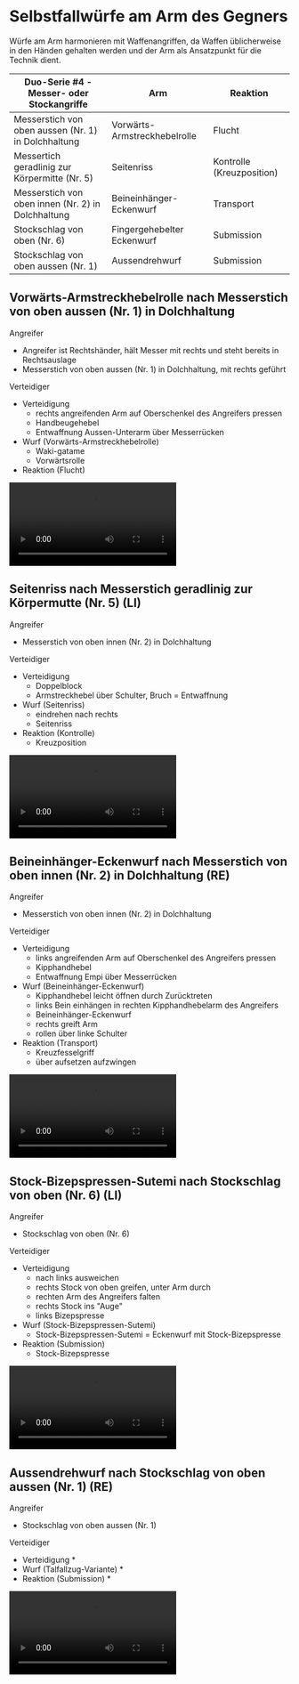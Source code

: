# Selbstfallwürfe am Arm des Gegners

Würfe am Arm harmonieren mit Waffenangriffen, da Waffen üblicherweise in den Händen gehalten werden und der Arm als Ansatzpunkt für die Technik dient.

| Duo-Serie #4 - Messer- oder Stockangriffe           | Arm                          | Reaktion                  |
|-----------------------------------------------------|------------------------------|---------------------------|
| Messerstich von oben aussen (Nr. 1) in Dolchhaltung | Vorwärts-Armstreckhebelrolle | Flucht                    |
| Messertich geradlinig zur Körpermitte (Nr. 5)       | Seitenriss                   | Kontrolle (Kreuzposition) |
| Messerstich von oben innen (Nr. 2) in Dolchhaltung  | Beineinhänger-Eckenwurf      | Transport                 |
| Stockschlag  von oben (Nr. 6)                       | Fingergehebelter Eckenwurf   | Submission                |
| Stockschlag von oben aussen (Nr. 1)                 | Aussendrehwurf               | Submission                |


## Vorwärts-Armstreckhebelrolle nach Messerstich von oben aussen (Nr. 1) in Dolchhaltung

Angreifer

* Angreifer ist Rechtshänder, hält Messer mit rechts und steht bereits in Rechtsauslage
* Messerstich von oben aussen (Nr. 1) in Dolchhaltung, mit rechts geführt

Verteidiger

* Verteidigung
    * rechts angreifenden Arm auf Oberschenkel des Angreifers pressen
    * Handbeugehebel
    * Entwaffnung Aussen-Unterarm über Messerrücken
* Wurf (Vorwärts-Armstreckhebelrolle)
    * Waki-gatame
    * Vorwärtsrolle
* Reaktion (Flucht)

<video controls="true" allowfullscreen="true">
  <source src="https://hoochicken.github.io/dan-iv/images/video/kata-03-arm-01/video.mp4" type="video/mp4">
</video>

## Seitenriss nach Messerstich geradlinig zur Körpermutte (Nr. 5) (LI)

Angreifer

* Messerstich von oben innen (Nr. 2) in Dolchhaltung

Verteidiger

* Verteidigung
    * Doppelblock
    * Armstreckhebel über Schulter, Bruch = Entwaffnung
* Wurf (Seitenriss)
    * eindrehen nach rechts
    * Seitenriss
* Reaktion (Kontrolle)
    * Kreuzposition

<video controls="true" allowfullscreen="true">
  <source src="https://hoochicken.github.io/dan-iv/images/video/kata-03-arm-02/video.mp4" type="video/mp4">
</video>

## Beineinhänger-Eckenwurf nach Messerstich von oben innen (Nr. 2) in Dolchhaltung (RE)

Angreifer

* Messerstich von oben innen (Nr. 2) in Dolchhaltung

Verteidiger

* Verteidigung
    * links angreifenden Arm auf Oberschenkel des Angreifers pressen
    * Kipphandhebel
    * Entwaffnung Empi über Messerrücken
* Wurf (Beineinhänger-Eckenwurf)
    * Kipphandhebel leicht öffnen durch Zurücktreten
    * links Bein einhängen in rechten Kipphandhebelarm des Angreifers
    * Beineinhänger-Eckenwurf
    * rechts greift Arm
    * rollen über linke Schulter
* Reaktion (Transport)
    * Kreuzfesselgriff
    * über aufsetzen aufzwingen

<video controls="true" allowfullscreen="true">
  <source src="https://hoochicken.github.io/dan-iv/images/video/kata-03-arm-03/video.mp4" type="video/mp4">
</video>

## Stock-Bizepspressen-Sutemi nach Stockschlag von oben (Nr. 6) (LI)

Angreifer

* Stockschlag von oben (Nr. 6)

Verteidiger

* Verteidigung
    * nach links ausweichen
    * rechts Stock von oben greifen, unter Arm durch
    * rechten Arm des Angreifers falten
    * rechts Stock ins "Auge"
    * links Bizepspresse
* Wurf (Stock-Bizepspressen-Sutemi)
    * Stock-Bizepspressen-Sutemi = Eckenwurf mit Stock-Bizepspresse
* Reaktion (Submission)
    * Stock-Bizepspresse

<video controls="true" allowfullscreen="true">
  <source src="https://hoochicken.github.io/dan-iv/images/video/kata-03-arm-04/video.mp4" type="video/mp4">
</video>

## Aussendrehwurf nach Stockschlag von oben aussen (Nr. 1) (RE)

Angreifer

* Stockschlag von oben aussen (Nr. 1)

Verteidiger

* Verteidigung
    *
* Wurf (Talfallzug-Variante)
    *
* Reaktion (Submission)
    *

<video controls="true" allowfullscreen="true">
  <source src="https://hoochicken.github.io/dan-iv/images/video/kata-03-arm-05/video.mp4" type="video/mp4">
</video>
